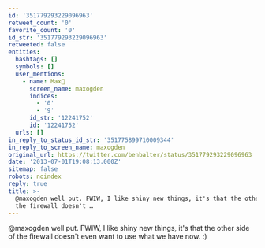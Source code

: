 ```yaml
---
id: '351779293229096963'
retweet_count: '0'
favorite_count: '0'
id_str: '351779293229096963'
retweeted: false
entities:
  hashtags: []
  symbols: []
  user_mentions:
    - name: Max🦋
      screen_name: maxogden
      indices:
        - '0'
        - '9'
      id_str: '12241752'
      id: '12241752'
  urls: []
in_reply_to_status_id_str: '351775899710009344'
in_reply_to_screen_name: maxogden
original_url: https://twitter.com/benbalter/status/351779293229096963
date: '2013-07-01T19:08:13.000Z'
sitemap: false
robots: noindex
reply: true
title: >-
  @maxogden well put. FWIW, I like shiny new things, it's that the other side of
  the firewall doesn't …
---
```


@maxogden well put. FWIW, I like shiny new things, it's that the other side of the firewall doesn't even want to use what we have now. :)